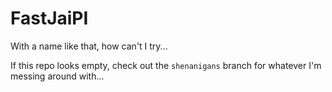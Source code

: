 # FastJaiPI

With a name like that, how can't I try...

If this repo looks empty, check out the `shenanigans` branch for whatever I'm messing around with...
